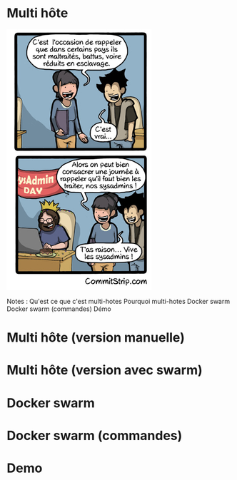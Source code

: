 # Multi hôte

![](resources/images/sysadmin-day.jpg)

Notes :
Qu'est ce que c'est multi-hotes
Pourquoi multi-hotes
Docker swarm
Docker swarm (commandes)
Démo 



# Multi hôte (version manuelle)




# Multi hôte (version avec swarm)




# Docker swarm




# Docker swarm (commandes)




# Demo
